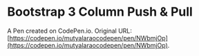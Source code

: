 # Bootstrap 3 Column Push & Pull

A Pen created on CodePen.io. Original URL: [https://codepen.io/mutyalaraocodepen/pen/NWbmjOp](https://codepen.io/mutyalaraocodepen/pen/NWbmjOp).

